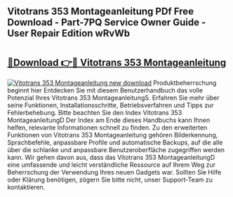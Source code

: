 ## Vitotrans 353 Montageanleitung PDf Free Download - Part-7PQ Service Owner Guide - User Repair Edition wRvWb

# <h2><a href="http://df89tlw.blite.top/?on=Vitotrans+353+Montageanleitung">🔗Download 👉🔴 Vitotrans 353 Montageanleitung</a></h2>

[![Vitotrans 353 Montageanleitung new download](https://i.imgur.com/lujVjoI.png)](http://df89tlw.blite.top/?on=Vitotrans+353+Montageanleitung)
Produktbeherrschung beginnt hier Entdecken Sie mit diesem Benutzerhandbuch das volle Potenzial Ihres Vitotrans 353 MontageanleitungS. Erfahren Sie mehr über seine Funktionen, Installationsschritte, Betriebsverfahren und Tipps zur Fehlerbehebung. Bitte beachten Sie den Index Vitotrans 353 MontageanleitungD Der Index am Ende dieses Handbuchs kann Ihnen helfen, relevante Informationen schnell zu finden. Zu den erweiterten Funktionen von Vitotrans 353 Montageanleitung gehören Bilderkennung, Sprachbefehle, anpassbare Profile und automatische Backups, auf die alle über die schlanke und anpassbare Benutzeroberfläche zugegriffen werden kann. Wir gehen davon aus, dass das Vitotrans 353 MontageanleitungD eine umfassende und leicht verständliche Ressource auf Ihrem Weg zur Beherrschung der Verwendung Ihres neuen Gadgets war. Sollten Sie Hilfe oder Klärung benötigen, zögern Sie bitte nicht, unser Support-Team zu kontaktieren.
